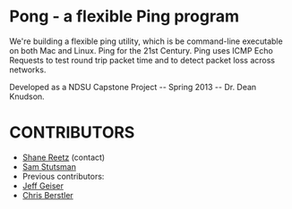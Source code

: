 Pong - a flexible Ping program
==============

We're building a flexible ping utility, which is be command-line executable
on both Mac and Linux. Ping for the 21st Century. Ping uses ICMP Echo Requests
to test round trip packet time and to detect packet loss across networks.

Developed as a NDSU Capstone Project -- Spring 2013 -- Dr. Dean Knudson.


# CONTRIBUTORS
- [Shane Reetz](https://github.com/poodus) (contact)
- [Sam Stutsman](https://github.com/TheIronMarx)
- Previous contributors:
- [Jeff Geiser](https://github.com/jrgeiser)
- [Chris Berstler](https://github.com/drsir)
